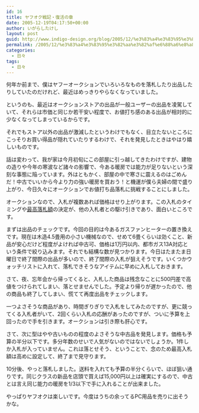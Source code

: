 ```yaml
---
id: 16
title: ヤフオク戦記・復活の章
date: 2005-12-19T04:17:50+00:00
author: いがらしたけし
layout: post
guid: http://www.indigo-design.org/blog/2005/12/%e3%83%a4%e3%83%95%e3%82%aa%e3%82%af%e6%88%a6%e8%a8%98%e3%83%bb%e5%be%a9%e6%b4%bb%e3%81%ae%e7%ab%a0/
permalink: /2005/12/%e3%83%a4%e3%83%95%e3%82%aa%e3%82%af%e6%88%a6%e8%a8%98%e3%83%bb%e5%be%a9%e6%b4%bb%e3%81%ae%e7%ab%a0/
categories:
  - 日々
tags:
  - 日々
---
```

何年か前まで、僕はヤフーオークションでいろいろなものを落札したり出品したりしていたのだけれど、最近はめっきりやらなくなっていました。
  
というのも、最近はオークションストアの出品が一般ユーザーの出品を凌駕していて、それらは市価と同じか若干安い程度で、お値打ち感のある出品が相対的に少なくなってしまっているからです。
  
それでもストア以外の出品が激減したというわけでもなく、目立たないところにこっそりお買い得品が隠れていたりするわけで、それを発見したときはやはり嬉しいものです。
  
話は変わって、我が家は今月初旬にこの部屋に引っ越してきたわけですが、建物の造りや今年の寒波など諸々の影響で、今ある暖房では能力が足りないという深刻な事態に陥っています。外はともかく、部屋の中で寒さに震えるのはごめんだ！中古でいいから今より力の強い暖房を買おう！と機運が僕ら夫婦の間で盛り上がり、今日久々にオークションでお値打ち品落札に挑戦することにしました。

<!--more-->


  
オークションなので、入札が複数あれば価格はせり上がります。この入札のタイミングや<a href="http://help.yahoo.co.jp/help/jp/auct/bid/bid-13.html" target="_blank">最高落札額</a>の決定が、他の入札者との駆け引きであり、面白いところです。
  
まずは出品のチェックです。今回の目的は今あるガスファンヒーターの置き換えです。現在は木造4.5畳用の小さい機械なので、せめて6畳くらいは効くこと、新品が安心だけど程度がよければ中古可、価格は1万円以内、都市ガス13A対応という条件で絞り込みます。それでも結構な数が見つかります。今日はたまたま日曜日で終了間際の出品が多いので、終了間際の入札が狙えそうです。いくつかウォッチリストに入れて、落札できそうなアイテムに早めに入札しておきます。
  
さて、夜、忘年会から帰ってくると、入札した商品は残念なことに500円差で高値をつけられてしまい、落とせませんでした。予定より帰りが遅かったので、他の商品も終了してしまい、慌てて再度出品をチェックします。
  
一つよさそうな商品があり、時間ぎりぎりで入札をしてみたのですが、更に競ってくる入札者がいて、2回くらい入札の応酬があったのですが、ついに予算を上回ったので手を引きます。オークションは引き際も肝心です。
  
さて、次に型はやや古いものの程度のよさそうな中古品を発見します。価格も予算の半分以下です。多分年数のせいで人気がないのではないでしょうか。1件しか入札が入っていません。これは落とせそう、ということで、念のため最高入札額は高めに設定して、終了まで見守ります。
  
10分後、やっと落札しました。送料を入れても予算の半分くらいで、ほぼ狙い通りです。同じクラスの新品を店頭で買えば15,000円以上は確実にするので、中古とは言え同じ能力の暖房を1/3以下で手に入れることが出来ました。
  
やっぱりヤフオクは楽しいです。今度はうちの余ってるPC用品を売りに出そうかな。
